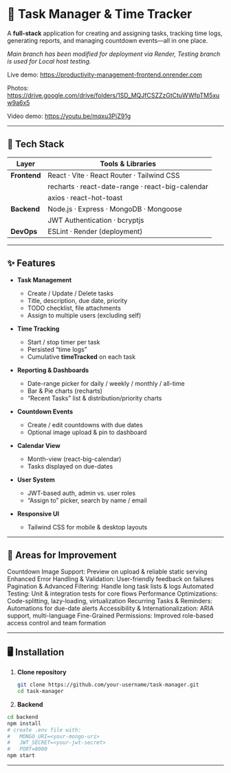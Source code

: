 # 🚀 Task Manager & Time Tracker

A **full-stack** application for creating and assigning tasks, tracking time logs, generating reports, and managing countdown events—all in one place.

*Main branch has been modified for deployment via Render, Testing branch is used for Local host testing.*

Live demo: https://productivity-management-frontend.onrender.com

Photos: https://drive.google.com/drive/folders/1SD_MQJfCSZZzGtCtuWWfpTM5xuw9a6x5

Video demo: https://youtu.be/mqxu3PjZ91g

---

## 🧰 Tech Stack

| Layer        | Tools & Libraries                                          |
| ------------ | ---------------------------------------------------------- |
| **Frontend** | React · Vite · React Router · Tailwind CSS                 |
|              | recharts · react-date-range · react-big-calendar            |
|              | axios · react-hot-toast                                     |
| **Backend**  | Node.js · Express · MongoDB · Mongoose                     |
|              | JWT Authentication · bcryptjs                              |
| **DevOps**   | ESLint · Render (deployment)            |

---

## ✨ Features

- **Task Management**  
  - Create / Update / Delete tasks  
  - Title, description, due date, priority  
  - TODO checklist, file attachments  
  - Assign to multiple users (excluding self)  

- **Time Tracking**  
  - Start / stop timer per task  
  - Persisted “time logs”  
  - Cumulative **timeTracked** on each task  

- **Reporting & Dashboards**  
  - Date-range picker for daily / weekly / monthly / all-time  
  - Bar & Pie charts (recharts)  
  - “Recent Tasks” list & distribution/priority charts  

- **Countdown Events**  
  - Create / edit countdowns with due dates  
  - Optional image upload & pin to dashboard  

- **Calendar View**  
  - Month-view (react-big-calendar)  
  - Tasks displayed on due-dates  

- **User System**  
  - JWT-based auth, admin vs. user roles  
  - “Assign to” picker, search by name / email  

- **Responsive UI**  
  - Tailwind CSS for mobile & desktop layouts
 
---

## 🔮 Areas for Improvement
Countdown Image Support: Preview on upload & reliable static serving
Enhanced Error Handling & Validation: User-friendly feedback on failures
Pagination & Advanced Filtering: Handle long task lists & logs
Automated Testing: Unit & integration tests for core flows
Performance Optimizations: Code-splitting, lazy-loading, virtualization
Recurring Tasks & Reminders: Automations for due-date alerts
Accessibility & Internationalization: ARIA support, multi-language
Fine-Grained Permissions: Improved role-based access control and team formation

---

## 🖥️ Installation

1. **Clone repository**  
   ```bash
   git clone https://github.com/your-username/task-manager.git
   cd task-manager

2. **Backend**

```bash
cd backend
npm install
# create .env file with:
#   MONGO_URI=<your-mongo-uri>
#   JWT_SECRET=<your-jwt-secret>
#   PORT=8000
npm start
```

---
